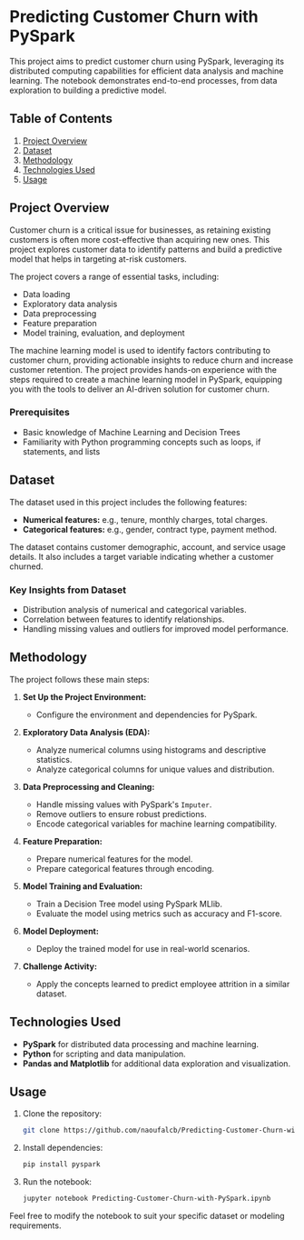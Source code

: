 # Predicting Customer Churn with PySpark

This project aims to predict customer churn using PySpark, leveraging its distributed computing capabilities for efficient data analysis and machine learning. The notebook demonstrates end-to-end processes, from data exploration to building a predictive model.

## Table of Contents
1. [Project Overview](#project-overview)
2. [Dataset](#dataset)
3. [Methodology](#methodology)
4. [Technologies Used](#technologies-used)
5. [Usage](#usage)

## Project Overview
Customer churn is a critical issue for businesses, as retaining existing customers is often more cost-effective than acquiring new ones. This project explores customer data to identify patterns and build a predictive model that helps in targeting at-risk customers.

The project covers a range of essential tasks, including:
- Data loading
- Exploratory data analysis
- Data preprocessing
- Feature preparation
- Model training, evaluation, and deployment

The machine learning model is used to identify factors contributing to customer churn, providing actionable insights to reduce churn and increase customer retention. The project provides hands-on experience with the steps required to create a machine learning model in PySpark, equipping you with the tools to deliver an AI-driven solution for customer churn.

### Prerequisites
- Basic knowledge of Machine Learning and Decision Trees
- Familiarity with Python programming concepts such as loops, if statements, and lists

## Dataset
The dataset used in this project includes the following features:
- **Numerical features:** e.g., tenure, monthly charges, total charges.
- **Categorical features:** e.g., gender, contract type, payment method.

The dataset contains customer demographic, account, and service usage details. It also includes a target variable indicating whether a customer churned.

### Key Insights from Dataset
- Distribution analysis of numerical and categorical variables.
- Correlation between features to identify relationships.
- Handling missing values and outliers for improved model performance.

## Methodology
The project follows these main steps:

1. **Set Up the Project Environment:**
   - Configure the environment and dependencies for PySpark.

2. **Exploratory Data Analysis (EDA):**
   - Analyze numerical columns using histograms and descriptive statistics.
   - Analyze categorical columns for unique values and distribution.

3. **Data Preprocessing and Cleaning:**
   - Handle missing values with PySpark's `Imputer`.
   - Remove outliers to ensure robust predictions.
   - Encode categorical variables for machine learning compatibility.

4. **Feature Preparation:**
   - Prepare numerical features for the model.
   - Prepare categorical features through encoding.

5. **Model Training and Evaluation:**
   - Train a Decision Tree model using PySpark MLlib.
   - Evaluate the model using metrics such as accuracy and F1-score.

6. **Model Deployment:**
   - Deploy the trained model for use in real-world scenarios.

7. **Challenge Activity:**
   - Apply the concepts learned to predict employee attrition in a similar dataset.

## Technologies Used
- **PySpark** for distributed data processing and machine learning.
- **Python** for scripting and data manipulation.
- **Pandas and Matplotlib** for additional data exploration and visualization.

## Usage
1. Clone the repository:
   ```bash
   git clone https://github.com/naoufalcb/Predicting-Customer-Churn-with-PySpark.git
   ```

2. Install dependencies:
   ```bash
   pip install pyspark
   ```

3. Run the notebook:
   ```bash
   jupyter notebook Predicting-Customer-Churn-with-PySpark.ipynb
   ```

Feel free to modify the notebook to suit your specific dataset or modeling requirements.
